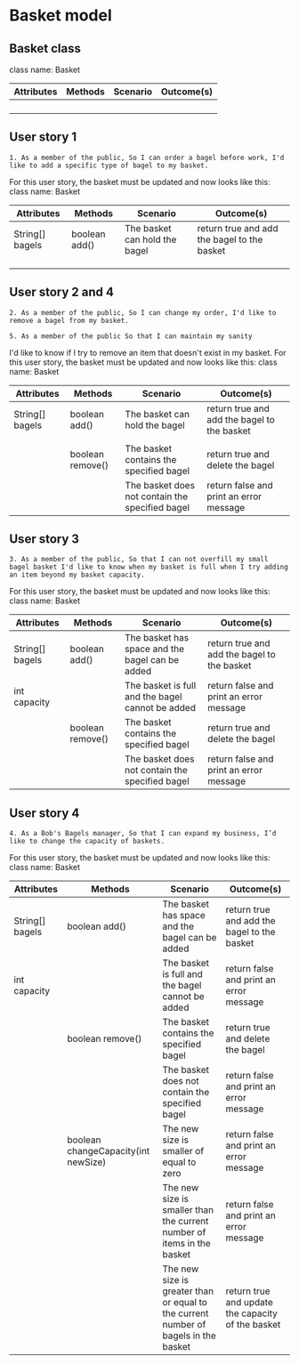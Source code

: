 # Basket model

## Basket class

class name: Basket

| Attributes | Methods | Scenario | Outcome(s) |
|------------|---------|----------|------------|
|            |         |          |            |
|            |         |          |            |
|            |         |          |            |
|            |         |          |            |

## User story 1
``1.
As a member of the public,
So I can order a bagel before work,
I'd like to add a specific type of bagel to my basket.``

For this user story, the basket must be updated and now looks like this:
class name: Basket

| Attributes      | Methods       | Scenario                      | Outcome(s)                                  |
|-----------------|---------------|-------------------------------|---------------------------------------------|
| String[] bagels | boolean add() | The basket can hold the bagel | return true and add the bagel to the basket |
|                 |               |                               |                                             |
|                 |               |                               |                                             |
|                 |               |                               |                                             |


## User story 2 and 4
``2.
As a member of the public,
So I can change my order,
I'd like to remove a bagel from my basket.``

``5.
As a member of the public
So that I can maintain my sanity``

I'd like to know if I try to remove an item that doesn't exist in my basket.
For this user story, the basket must be updated and now looks like this:
class name: Basket

| Attributes      | Methods          | Scenario                                        | Outcome(s)                                  |
|-----------------|------------------|-------------------------------------------------|---------------------------------------------|
| String[] bagels | boolean add()    | The basket can hold the bagel                   | return true and add the bagel to the basket |
|                 |                  |                                                 |                                             |
|                 | boolean remove() | The basket contains the specified bagel         | return true and delete the bagel            |
|                 |                  | The basket does not contain the specified bagel | return false and print an error message     |


## User story 3
``3.
As a member of the public,
So that I can not overfill my small bagel basket
I'd like to know when my basket is full when I try adding an item beyond my basket capacity.``

For this user story, the basket must be updated and now looks like this:
class name: Basket

| Attributes      | Methods          | Scenario                                         | Outcome(s)                                  |
|-----------------|------------------|--------------------------------------------------|---------------------------------------------|
| String[] bagels | boolean add()    | The basket has space and the bagel can be added  | return true and add the bagel to the basket |
| int capacity    |                  | The basket is full and the bagel cannot be added | return false and print an error message     |
|                 | boolean remove() | The basket contains the specified bagel          | return true and delete the bagel            |
|                 |                  | The basket does not contain the specified bagel  | return false and print an error message     | 

## User story 4
``4.
As a Bob's Bagels manager,
So that I can expand my business,
I’d like to change the capacity of baskets.``

For this user story, the basket must be updated and now looks like this:
class name: Basket 


| Attributes      | Methods                             | Scenario                                                                            | Outcome(s)                                        |
|-----------------|-------------------------------------|-------------------------------------------------------------------------------------|---------------------------------------------------|
| String[] bagels | boolean add()                       | The basket has space and the bagel can be added                                     | return true and add the bagel to the basket       |
| int capacity    |                                     | The basket is full and the bagel cannot be added                                    | return false and print an error message           |
|                 | boolean remove()                    | The basket contains the specified bagel                                             | return true and delete the bagel                  |
|                 |                                     | The basket does not contain the specified bagel                                     | return false and print an error message           |
|                 | boolean changeCapacity(int newSize) | The new size is smaller of equal to zero                                            | return false and print an error message           |
|                 |                                     | The new size is smaller than the current number of items in the basket              | return false and print an error message           |
|                 |                                     | The new size is greater than or equal to the current number of bagels in the basket | return true and update the capacity of the basket |
